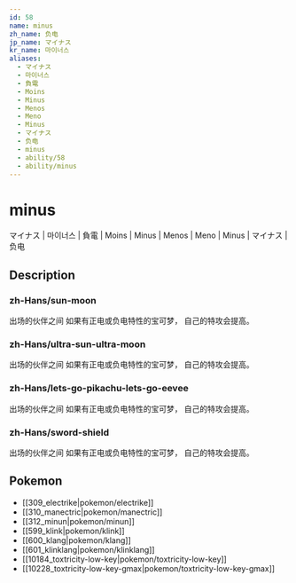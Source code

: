 ```yaml
---
id: 58
name: minus
zh_name: 负电
jp_name: マイナス
kr_name: 마이너스
aliases:
  - マイナス
  - 마이너스
  - 負電
  - Moins
  - Minus
  - Menos
  - Meno
  - Minus
  - マイナス
  - 负电
  - minus
  - ability/58
  - ability/minus
---
```

# minus

マイナス | 마이너스 | 負電 | Moins | Minus | Menos | Meno | Minus | マイナス | 负电

## Description

### zh-Hans/sun-moon

出场的伙伴之间
如果有正电或负电特性的宝可梦，
自己的特攻会提高。

### zh-Hans/ultra-sun-ultra-moon

出场的伙伴之间
如果有正电或负电特性的宝可梦，
自己的特攻会提高。

### zh-Hans/lets-go-pikachu-lets-go-eevee

出场的伙伴之间
如果有正电或负电特性的宝可梦，
自己的特攻会提高。

### zh-Hans/sword-shield

出场的伙伴之间
如果有正电或负电特性的宝可梦，
自己的特攻会提高。

## Pokemon

- [[309_electrike|pokemon/electrike]]
- [[310_manectric|pokemon/manectric]]
- [[312_minun|pokemon/minun]]
- [[599_klink|pokemon/klink]]
- [[600_klang|pokemon/klang]]
- [[601_klinklang|pokemon/klinklang]]
- [[10184_toxtricity-low-key|pokemon/toxtricity-low-key]]
- [[10228_toxtricity-low-key-gmax|pokemon/toxtricity-low-key-gmax]]

